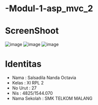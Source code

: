 # -Modul-1-asp_mvc_2
# ScreenShoot

![image](https://cloud.githubusercontent.com/assets/18629663/22231169/5032c9fc-e214-11e6-9a09-49aa8991bb84.png)
![image](https://cloud.githubusercontent.com/assets/18629663/22231188/68f7df54-e214-11e6-9861-2e426c81a274.png)
![image](https://cloud.githubusercontent.com/assets/18629663/22231159/36c6c482-e214-11e6-8d1c-60949ec84413.png)

# Identitas
<ul>
<li>Nama : Salsadila Nanda Octavia
<li>Kelas : XI RPL 2
<li>No Urut : 27
<li>Nis : 4825/1544.070
<li>Nama Sekolah : SMK TELKOM MALANG
</ul>
